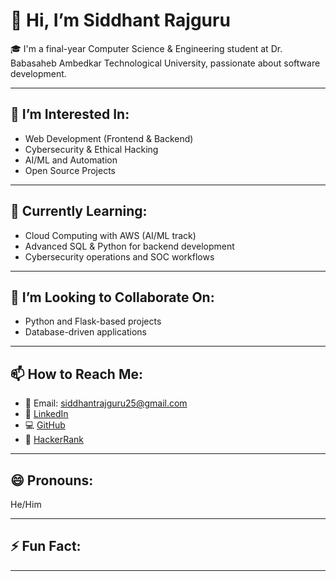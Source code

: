 # 👋 Hi, I’m Siddhant Rajguru

🎓 I'm a final-year Computer Science & Engineering student at Dr. Babasaheb Ambedkar Technological University, passionate about software development.

---

## 👀 I’m Interested In:
- Web Development (Frontend & Backend)
- Cybersecurity & Ethical Hacking
- AI/ML and Automation
- Open Source Projects

---

## 🌱 Currently Learning:
- Cloud Computing with AWS (AI/ML track)
- Advanced SQL & Python for backend development
- Cybersecurity operations and SOC workflows

---

## 💞️ I’m Looking to Collaborate On:
- Python and Flask-based projects
- Database-driven applications

---

## 📫 How to Reach Me:
- 📧 Email: siddhantrajguru25@gmail.com
- 🔗 [LinkedIn](https://www.linkedin.com/in/siddhant-rajguru-32ba22298/)
- 💻 [GitHub](https://github.com/siddhantrajguru)
- 💯 [HackerRank](https://www.hackerrank.com/profile/Iam_siddhu)

---

## 😄 Pronouns:
He/Him

---

## ⚡ Fun Fact:

---

<!---
siddhantrajguru/siddhantrajguru is a ✨ special ✨ repository because its `README.md` (this file) appears on your GitHub profile.
You can click the Preview link to take a look at your changes.
--->
